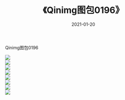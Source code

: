 ﻿---
layout: post
title:  《Qinimg图包0196》
date:   2021-01-20
img: http://imgx.orgx.ga/Qinimg图包/Qinimg图包0196/000.jpg
categories: [美女, 清纯, 唯美]
---

Qinimg图包0196

 ![](http://imgx.orgx.ga/Qinimg图包/Qinimg图包0196/001.jpg) <br>![](http://imgx.orgx.ga/Qinimg图包/Qinimg图包0196/002.jpg) <br>![](http://imgx.orgx.ga/Qinimg图包/Qinimg图包0196/003.jpg) <br>![](http://imgx.orgx.ga/Qinimg图包/Qinimg图包0196/004.jpg) <br>![](http://imgx.orgx.ga/Qinimg图包/Qinimg图包0196/005.jpg) <br>![](http://imgx.orgx.ga/Qinimg图包/Qinimg图包0196/006.jpg) <br>![](http://imgx.orgx.ga/Qinimg图包/Qinimg图包0196/007.jpg) <br>![](http://imgx.orgx.ga/Qinimg图包/Qinimg图包0196/008.jpg) <br>